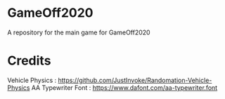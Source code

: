 # GameOff2020
A repository for the main game for GameOff2020



# Credits
Vehicle Physics 	: https://github.com/JustInvoke/Randomation-Vehicle-Physics
AA Typewriter Font 	: https://www.dafont.com/aa-typewriter.font